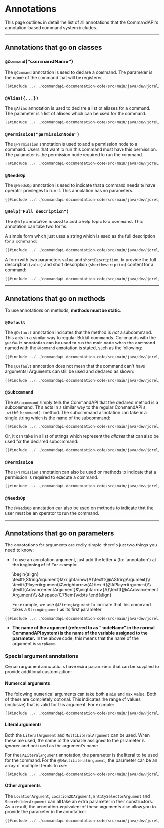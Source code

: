 # Annotations

This page outlines in detail the list of all annotations that the CommandAPI's annotation-based command system includes.

-----

## Annotations that go on classes

### `@Command`("commandName")

The `@Command` annotation is used to declare a command. The parameter is the name of the command that will be registered.

```java
{{#include ../../commandapi-documentation-code/src/main/java/dev/jorel/commandapi/examples/java/Examples.java:annotationsintro4}}
```

### `@Alias({...})`

The `@Alias` annotation is used to declare a list of aliases for a command. The parameter is a list of aliases which can be used for the command.

```java
{{#include ../../commandapi-documentation-code/src/main/java/dev/jorel/commandapi/examples/java/Examples.java:annotations2}}
```

### `@Permission("permissionNode")`

The `@Permission` annotation is used to add a permission node to a command. Users that want to run this command must have this permission. The parameter is the permission node required to run the command.

```java
{{#include ../../commandapi-documentation-code/src/main/java/dev/jorel/commandapi/examples/java/Examples.java:annotations3}}
```

### `@NeedsOp`

The `@NeedsOp` annotation is used to indicate that a command needs to have operator privileges to run it. This annotation has no parameters.

```java
{{#include ../../commandapi-documentation-code/src/main/java/dev/jorel/commandapi/examples/java/Examples.java:annotations4}}
```

### `@Help("Full description")`

The `@Help` annotation is used to add a help topic to a command. This annotation can take two forms:

A simple form which just uses a string which is used as the full description for a command:

```java
{{#include ../../commandapi-documentation-code/src/main/java/dev/jorel/commandapi/examples/java/Examples.java:annotations5}}
```

A form with two parameters `value` and `shortDescription`, to provide the full description (`value`) and short description (`shortDescription`) content for a command:

```java
{{#include ../../commandapi-documentation-code/src/main/java/dev/jorel/commandapi/examples/java/Examples.java:annotations6}}
```

-----

## Annotations that go on methods

To use annotations on methods, **methods must be static**.

### `@Default`

The `@Default` annotation indicates that the method is _not_ a subcommand. This acts in a similar way to regular Bukkit commands. Commands with the `@Default` annotation can be used to run the main code when the command named with the `@Command` annotation is stated, such as the following:

```java
{{#include ../../commandapi-documentation-code/src/main/java/dev/jorel/commandapi/examples/java/Examples.java:annotationsintro5}}
```

The `@Default` annotation does not mean that the command can't have arguments! Arguments can still be used and declared as shown:

```java
{{#include ../../commandapi-documentation-code/src/main/java/dev/jorel/commandapi/examples/java/Examples.java:annotationsintro6}}
```

### `@Subcommand`

The `@Subcommand` simply tells the CommandAPI that the declared method is a subcommand. This acts in a similar way to the regular CommandAPI's `.withSubcommand()` method. The subcommand annotation can take in a single string which is the name of the subcommand:

```java
{{#include ../../commandapi-documentation-code/src/main/java/dev/jorel/commandapi/examples/java/Examples.java:annotationsintro7}}
```

Or, it can take in a list of strings which represent the _aliases_ that can also be used for the declared subcommand:

```java
{{#include ../../commandapi-documentation-code/src/main/java/dev/jorel/commandapi/examples/java/Examples.java:annotations7}}
```

### `@Permission`

The `@Permission` annotation can also be used on methods to indicate that a permission is required to execute a command.

```java
{{#include ../../commandapi-documentation-code/src/main/java/dev/jorel/commandapi/examples/java/Examples.java:annotationsintro7}}
```

### `@NeedsOp`

The `@NeedsOp` annotation can also be used on methods to indicate that the user must be an operator to run the command.

-----

## Annotations that go on parameters

The annotations for arguments are really simple, there's just two things you need to know:

- To use an annotation argument, just add the letter `A` (for 'annotation') at the beginning of it! For example:

  \begin{align}
  \texttt{StringArgument}&\xrightarrow{A}\texttt{@AStringArgument}\\\\
  \texttt{PlayerArgument}&\xrightarrow{A}\texttt{@APlayerArgument}\\\\
  \texttt{AdvancementArgument}&\xrightarrow{A}\texttt{@AAdvancementArgument}\\\\
  &\hspace{0.75em}\vdots
  \end{align}

  For example, we use `@AStringArgument` to indicate that this command takes a `StringArgument` as its first parameter:

```java
{{#include ../../commandapi-documentation-code/src/main/java/dev/jorel/commandapi/examples/java/Examples.java:annotationsintro6}}
```

- **The name of the argument (referred to as "nodeName" in the normal CommandAPI system) is the name of the variable assigned to the parameter.** In the above code, this means that the name of the argument is `warpName`.

### Special argument annotations

Certain argument annotations have extra parameters that can be supplied to provide additional customization:

#### Numerical arguments

The following numerical arguments can take both a `min` and `max` value. Both of these are completely optional. This indicates the range of values (inclusive) that is valid for this argument. For example:

```java
{{#include ../../commandapi-documentation-code/src/main/java/dev/jorel/commandapi/examples/java/Examples.java:annotations8}}
```

#### Literal arguments

Both the `LiteralArgument` and `MultiLiteralArgument` can be used. When these are used, the name of the variable assigned to the parameter is _ignored_ and not used as the argument's name.

For the `@ALiteralArgument` annotation, the parameter is the literal to be used for the command. For the `@AMultiLiteralArgument`, the parameter can be an array of multiple literals to use:

```java
{{#include ../../commandapi-documentation-code/src/main/java/dev/jorel/commandapi/examples/java/Examples.java:annotations9}}
```

#### Other arguments

The `LocationArgument`, `Location2DArgument`, `EntitySelectorArgument` and `ScoreHolderArgument` can all take an extra parameter in their constructors. As a result, the annotation-equivalent of these arguments also allow you to provide the parameter in the annotation:

```java
{{#include ../../commandapi-documentation-code/src/main/java/dev/jorel/commandapi/examples/java/Examples.java:annotations10}}
```

